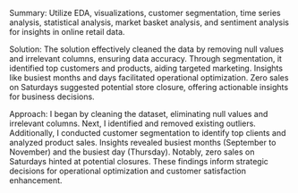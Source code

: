 Summary:
Utilize EDA, visualizations, customer segmentation, time series analysis, statistical analysis, market basket analysis, and sentiment analysis for insights in online retail data.


Solution:
The solution effectively cleaned the data by removing null values and irrelevant columns, ensuring data accuracy. Through segmentation, it identified top customers and products, aiding targeted marketing. Insights like busiest months and days facilitated operational optimization. Zero sales on Saturdays suggested potential store closure, offering actionable insights for business decisions.


Approach:
I began by cleaning the dataset, eliminating null values and irrelevant columns. Next, I identified and removed existing outliers. Additionally, I conducted customer segmentation to identify top clients and analyzed product sales. Insights revealed busiest months (September to November) and the busiest day (Thursday). Notably, zero sales on Saturdays hinted at potential closures. These findings inform strategic decisions for operational optimization and customer satisfaction enhancement.
